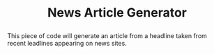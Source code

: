 # <p align="center"> News Article Generator </p>
This piece of code will generate an article from a headline taken from recent leadlines appearing on news sites.
